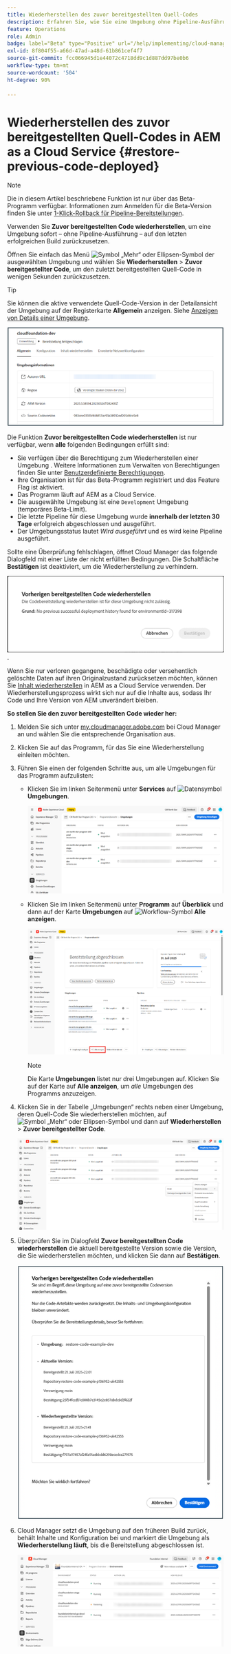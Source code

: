 ```yaml
---
title: Wiederherstellen des zuvor bereitgestellten Quell-Codes
description: Erfahren Sie, wie Sie eine Umgebung ohne Pipeline-Ausführung auf den letzten erfolgreichen Build zurücksetzen.
feature: Operations
role: Admin
badge: label="Beta" type="Positive" url="/help/implementing/cloud-manager/release-notes/current.md#gitlab-bitbucket"
exl-id: 8f804f55-a66d-47ad-a48d-61b861cef4f7
source-git-commit: fcc066945d1e44072c4718dd9c1d887dd97be0b6
workflow-type: tm+mt
source-wordcount: '504'
ht-degree: 90%

---
```


# Wiederherstellen des zuvor bereitgestellten Quell-Codes in AEM as a Cloud Service {#restore-previous-code-deployed}

>[!NOTE]
>
>Die in diesem Artikel beschriebene Funktion ist nur über das Beta-Programm verfügbar. Informationen zum Anmelden für die Beta-Version finden Sie unter [1-Klick-Rollback für Pipeline-Bereitstellungen](/help/implementing/cloud-manager/release-notes/current.md##one-click-rollback).

Verwenden Sie **Zuvor bereitgestellten Code wiederherstellen**, um eine Umgebung sofort – ohne Pipeline-Ausführung – auf den letzten erfolgreichen Build zurückzusetzen.

Öffnen Sie einfach das Menü ![Symbol „Mehr“ oder Ellipsen-Symbol](https://spectrum.adobe.com/static/icons/workflow_18/Smock_More_18_N.svg) der ausgewählten Umgebung und wählen Sie **Wiederherstellen** > **Zuvor bereitgestellter Code**, um den zuletzt bereitgestellten Quell-Code in wenigen Sekunden zurückzusetzen.

>[!TIP]
>
>Sie können die aktive verwendete Quell-Code-Version in der Detailansicht der Umgebung auf der Registerkarte **Allgemein** anzeigen. Siehe [Anzeigen von Details einer Umgebung](/help/implementing/cloud-manager/manage-environments.md#viewing-environment).
>
>![Verwendete Source-Code-Version](/help/operations/assets/environments-view-details-sourcecodeversion.png)

Die Funktion **Zuvor bereitgestellten Code wiederherstellen** ist nur verfügbar, wenn **alle** folgenden Bedingungen erfüllt sind:

* Sie verfügen über die Berechtigung zum Wiederherstellen einer Umgebung **&#x200B;**. Weitere Informationen zum Verwalten von Berechtigungen finden Sie unter [Benutzerdefinierte Berechtigungen](/help/implementing/cloud-manager/custom-permissions.md).
* Ihre Organisation ist für das Beta-Programm registriert und das Feature Flag ist aktiviert.
* Das Programm läuft auf AEM as a Cloud Service.
* Die ausgewählte Umgebung ist eine `Development` Umgebung (temporäres Beta-Limit).
* Die letzte Pipeline für diese Umgebung wurde **innerhalb der letzten 30 Tage** erfolgreich abgeschlossen und ausgeführt.
* Der Umgebungsstatus lautet *Wird ausgeführt* und es wird keine Pipeline ausgeführt.

Sollte eine Überprüfung fehlschlagen, öffnet Cloud Manager das folgende Dialogfeld mit einer Liste der nicht erfüllten Bedingungen. Die Schaltfläche **Bestätigen** ist deaktiviert, um die Wiederherstellung zu verhindern.

![Fehlerdialogfeld bei der Wiederherstellung zuvor bereitgestellten Codes](/help/operations/assets/restore-previous-code-deployment-not-allowed.png).

Wenn Sie nur verloren gegangene, beschädigte oder versehentlich gelöschte Daten auf ihren Originalzustand zurücksetzen möchten, können Sie [Inhalt wiederherstellen](/help/operations/restore.md) in AEM as a Cloud Service verwenden. Der Wiederherstellungsprozess wirkt sich nur auf die Inhalte aus, sodass Ihr Code und Ihre Version von AEM unverändert bleiben. 

**So stellen Sie den zuvor bereitgestellten Code wieder her:**

1. Melden Sie sich unter [my.cloudmanager.adobe.com](https://my.cloudmanager.adobe.com/) bei Cloud Manager an und wählen Sie die entsprechende Organisation aus.

1. Klicken Sie auf das Programm, für das Sie eine Wiederherstellung einleiten möchten.

1. Führen Sie einen der folgenden Schritte aus, um alle Umgebungen für das Programm aufzulisten:

   * Klicken Sie im linken Seitenmenü unter **Services** auf ![Datensymbol](https://spectrum.adobe.com/static/icons/workflow_18/Smock_Data_18_N.svg) **Umgebungen**.

     ![Registerkarte „Umgebungen“](assets/environments-1.png)

   * Klicken Sie im linken Seitenmenü unter **Programm** auf **Überblick** und dann auf der Karte **Umgebungen** auf ![Workflow-Symbol](https://spectrum.adobe.com/static/icons/workflow_18/Smock_Workflow_18_N.svg) **Alle anzeigen**.

     ![Option „Alle anzeigen“](assets/environments-2.png)

     >[!NOTE]
     >
     >Die Karte **Umgebungen** listet nur drei Umgebungen auf. Klicken Sie auf der Karte auf **Alle anzeigen**, um *alle* Umgebungen des Programms anzuzeigen.

1. Klicken Sie in der Tabelle „Umgebungen“ rechts neben einer Umgebung, deren Quell-Code Sie wiederherstellen möchten, auf ![Symbol „Mehr“ oder Ellipsen-Symbol](https://spectrum.adobe.com/static/icons/workflow_18/Smock_More_18_N.svg) und dann auf **Wiederherstellen** > **Zuvor bereitgestellter Code**.

   ![Option „Zuvor bereitgestellter Code“ im Ellipsen-Menü](/help/operations/assets/restore-previous-code-deployed-menu.png)

1. Überprüfen Sie im Dialogfeld **Zuvor bereitgestellten Code wiederherstellen** die aktuell bereitgestellte Version sowie die Version, die Sie wiederherstellen möchten, und klicken Sie dann auf **Bestätigen**.

   ![Dialogfeld „Zuvor bereitgestellten Code wiederherstellen“](/help/operations/assets/restore-previous-code-deployed-dialogbox.png)

1. Cloud Manager setzt die Umgebung auf den früheren Build zurück, behält Inhalte und Konfiguration bei und markiert die Umgebung als **Wiederherstellung läuft**, bis die Bereitstellung abgeschlossen ist.

   ![Aktivierung wird wiederhergestellt](/help/operations/assets/restore-previous-code-deployed-restoring.png)
